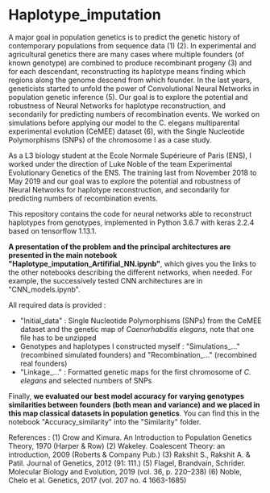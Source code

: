 # Haplotype_imputation
A major goal in population genetics is to predict the genetic history of contemporary populations from sequence data (1) (2). In experimental and agricultural genetics there are many cases where multiple founders (of known genotype) are combined to produce recombinant progeny (3) and for each descendant, reconstructing its haplotype means finding which regions along the genome descend from which founder. 
In the last years, geneticists started to unfold the power of Convolutional Neural Networks in population genetic inference (5). Our goal is to explore the potential and robustness of Neural Networks for haplotype reconstruction, and secondarily for predicting numbers of recombination events. We worked on simulations before applying our model to the C. elegans multiparental experimental evolution (CeMEE) dataset (6), with the Single Nucleotide Polymorphisms (SNPs) of the chromosome I as a case study.

As a L3 biology student at the Ecole Normale Supérieure of Paris (ENS), I worked under the direction of Luke Noble of the team Experimental Evolutionary Genetics of the ENS. The training last from November 2018 to May 2019 and our goal was to explore the potential and robustness of Neural Networks for haplotype reconstruction, and secondarily for predicting numbers of recombination events.

This repository contains the code for neural networks able to reconstruct haplotypes from genotypes, implemented in Python 3.6.7 with keras 2.2.4 based on tensorflow 1.13.1.

**A presentation of the problem and the principal architectures are presented in the main notebook "Haplotype_imputation_Artififial_NN.ipynb"**, which gives you the links to the other notebooks describing the different networks, when needed. For example, the successively tested CNN architectures are in "CNN_models.ipynb".

All required data is provided :
- "Initial_data" : Single Nucleotide Polymorphisms (SNPs) from the CeMEE dataset and the genetic map of *Caenorhabditis elegans*, note that one file has to be unzipped
- Genotypes and haplotypes I constructed myself : "Simulations_..." (recombined simulated founders) and "Recombination_..." (recombined real founders)
- "Linkage_..." : Formatted genetic maps for the first chromosome of *C. elegans* and selected numbers of SNPs

Finally, **we evaluated our best model accuracy for varying genotypes similarities between founders (both mean and variance) and we placed in this map classical datasets in population genetics**. You can find this in the notebook "Accuracy_similarity" into the "Similarity" folder.

References :
(1) Crow and Kimura. An Introduction to Population Genetics Theory, 1970 (Harper & Row)
(2) Wakeley. Coalescent Theory: an introduction, 2009 (Roberts & Company Pub.)
(3) Rakshit S., Rakshit A. & Patil. Journal of Genetics, 2012 (91: 111.)
(5) Flagel, Brandvain, Schrider. Molecular Biology and Evolution, 2019 (vol. 36, p. 220–238)
(6) Noble, Chelo et al. Genetics, 2017 (vol. 207 no. 4 1663-1685)
